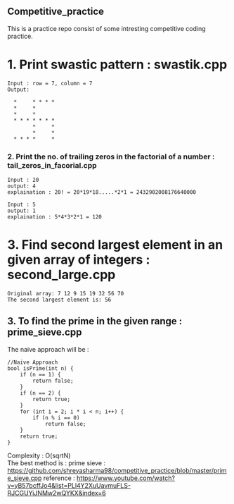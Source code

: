 ## Competitive_practice

This is a practice repo consist of some intresting competitive coding practice.<br>
# 1. Print swastic pattern : swastik.cpp
```
Input : row = 7, column = 7        
Output:

  *     * * * *
  *     *
  *     *
  * * * * * * *
        *     *
        *     *
  * * * *     *
  ```
### 2. Print the no. of trailing zeros in the factorial of a number : tail_zeros_in_facorial.cpp
```
Input : 20
output: 4 
explaination : 20! = 20*19*18.....*2*1 = 2432902008176640000

Input : 5
output: 1
explaination : 5*4*3*2*1 = 120
```
# 3. Find second largest element in an given array of integers : second_large.cpp

```
Original array: 7 12 9 15 19 32 56 70 
The second largest element is: 56
```
## 3. To find the prime in the given range : prime_sieve.cpp
The naive approach will be : 
```
//Naive Approach 
bool isPrime(int n) {
	if (n == 1) {
		return false;
	}
	if (n == 2) {
		return true;
	}
	for (int i = 2; i * i < n; i++) {
		if (n % i == 0)
			return false;
	}
	return true;
}
```
Complexity : O(sqrtN)<br>
The best method is : prime sieve : https://github.com/shreyasharma98/competitive_practice/blob/master/prime_sieve.cpp
reference : https://www.youtube.com/watch?v=yB57bcffJo4&list=PLl4Y2XuUavmuFLS-RJCGUYiJNMw2wQYKX&index=6
